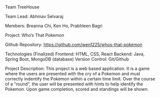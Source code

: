 Team TreeHouse

Team Lead: Abhinav Selvaraj

Members: Breanna Chi, Ken Ho, Prabhleen Bagri 

Project: Who’s That Pokemon

Github Repository: https://github.com/wen1225/whos-that-pokemon

Technologies (Finalized) 
    Frontend: HTML, CSS, React
    Backend: Java, Spring Boot, MongoDB (database) 
    Version Control: Git/Github
    
Project Description: This project is a web based application. It is a game where the users are presented with the cry of 
a Pokemon and must correctly indentify the Pokemon within a certain time limit. Over the course of a "round", the user will 
be presented with hints to help identify the Pokemon. Upon game completion, scored and standings will be shown. 
